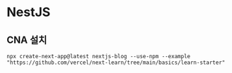 # NestJS

## CNA 설치
```
npx create-next-app@latest nextjs-blog --use-npm --example "https://github.com/vercel/next-learn/tree/main/basics/learn-starter"
```